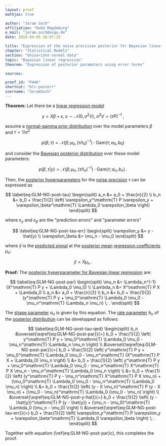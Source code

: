 ```yaml
---
layout: proof
mathjax: true

author: "Joram Soch"
affiliation: "OvGU Magdeburg"
e_mail: "joram.soch@ovgu.de"
date: 2024-04-05 16:07:25

title: "Expression of the noise precision posterior for Bayesian linear regression using prediction and parameter errors"
chapter: "Statistical Models"
section: "Univariate normal data"
topic: "Bayesian linear regression"
theorem: "Expression of posterior parameters using error terms"

sources:

proof_id: "P446"
shortcut: "blr-posterr"
username: "JoramSoch"
---
```



**Theorem:** Let there be a [linear regression model](/D/mlr)

$$ \label{eq:GLM}
y = X\beta + \varepsilon, \; \varepsilon \sim \mathcal{N}(0, \sigma^2 V), \; \sigma^2 V = (\tau P)^{-1} \; ,
$$

assume a [normal-gamma prior distribution](/P/blr-prior) over the model parameters $\beta$ and $\tau = 1/\sigma^2$

$$ \label{eq:GLM-NG-prior}
p(\beta,\tau) = \mathcal{N}(\beta; \mu_0, (\tau \Lambda_0)^{-1}) \cdot \mathrm{Gam}(\tau; a_0, b_0)
$$

and consider the [Bayesian posterior distribution](/P/blr-post) over these model parameters:

$$ \label{eq:GLM-NG-post}
p(\beta,\tau|y) = \mathcal{N}(\beta; \mu_n, (\tau \Lambda_n)^{-1}) \cdot \mathrm{Gam}(\tau; a_n, b_n) \; .
$$

Then, the [posterior hyperparameters](/D/post) for the [noise precision](/P/blr-prior) $\tau$ can be expressed as

$$ \label{eq:GLM-NG-post-tau}
\begin{split}
a_n &= a_0 + \frac{n}{2} \\
b_n &= b_0 + \frac{1}{2} \left( \varepsilon_y^\mathrm{T} P \varepsilon_y +  \varepsilon_\beta^\mathrm{T} \Lambda_0 \varepsilon_\beta \right)
\end{split}
$$

where $\varepsilon_y$ and $\varepsilon_\beta$ are the "prediction errors" and "parameter errors"

$$ \label{eq:GLM-NG-post-tau-err}
\begin{split}
\varepsilon_y &= y - \hat{y} \\
\varepsilon_\beta &= \mu_n - \mu_0
\end{split}
$$

where $\hat{y}$ is the [predicted signal](/D/pmat) at the [posterior mean](/P/blr-post) [regression coefficients](/D/mlr) $\mu_n$:

$$ \label{eq:GLM-NG-post-y-hat}
\hat{y} = X \mu_n \; .
$$


**Proof:** The [posterior hyperparameter for Bayesian linear regression](/P/blr-post) are:

$$ \label{eq:GLM-NG-post-par}
\begin{split}
\mu_n &= \Lambda_n^{-1} (X^\mathrm{T} P y + \Lambda_0 \mu_0) \\
\Lambda_n &= X^\mathrm{T} P X + \Lambda_0 \\
a_n &= a_0 + \frac{n}{2} \\
b_n &= b_0 + \frac{1}{2} (y^\mathrm{T} P y + \mu_0^\mathrm{T} \Lambda_0 \mu_0 - \mu_n^\mathrm{T} \Lambda_n \mu_n) \; .
\end{split}
$$

The [shape parameter](/D/gam) $a_n$ is given by this equation. The [rate parameter](/D/gam) $b_n$ of the [posterior distribution](/D/post) can be developped as follows:

$$ \label{eq:GLM-NG-post-tau-qed}
\begin{split}
b_n &\overset{\eqref{eq:GLM-NG-post-par}}{=} b_0 + \frac{1}{2} \left( y^\mathrm{T} P y + \mu_0^\mathrm{T} \Lambda_0 \mu_0 - \mu_n^\mathrm{T} \Lambda_n \mu_n \right) \\
&\overset{\eqref{eq:GLM-NG-post-par}}{=} b_0 + \frac{1}{2} \left( y^\mathrm{T} P y + \mu_0^\mathrm{T} \Lambda_0 \mu_0 - \mu_n^\mathrm{T} (X^\mathrm{T} P X + \Lambda_0) \mu_n \right) \\
&= b_0 + \frac{1}{2} \left( y^\mathrm{T} P y + \mu_0^\mathrm{T} \Lambda_0 \mu_0 - \mu_n^\mathrm{T} X^\mathrm{T} P X \mu_n - \mu_n^\mathrm{T} \Lambda_0 \mu_n \right) \\
&= b_0 + \frac{1}{2} \left( (y^\mathrm{T} P y - \mu_n^\mathrm{T} X^\mathrm{T} P X \mu_n) + (\mu_0^\mathrm{T} \Lambda_0 \mu_0 - \mu_n^\mathrm{T} \Lambda_0 \mu_n) \right) \\
&= b_0 + \frac{1}{2} \left( (y - X \mu_n)^\mathrm{T} P (y - X \mu_n) + (\mu_0 - \mu_n)^\mathrm{T} \Lambda_0 (\mu_0 - \mu_n) \right) \\
&\overset{\eqref{eq:GLM-NG-post-y-hat}}{=} b_0 + \frac{1}{2} \left( (y - \hat{y})^\mathrm{T} P (y - \hat{y}) + (\mu_n - \mu_0)^\mathrm{T} \Lambda_0 (\mu_n - \mu_0) \right) \\
&\overset{\eqref{eq:GLM-NG-post-tau-err}}{=} b_0 + \frac{1}{2} \left( \varepsilon_y^\mathrm{T} P \varepsilon_y +  \varepsilon_\beta^\mathrm{T} \Lambda_0 \varepsilon_\beta \right) \; .
\end{split}
$$

Together with equation (\ref{eq:GLM-NG-post-par}c), this completes the proof.